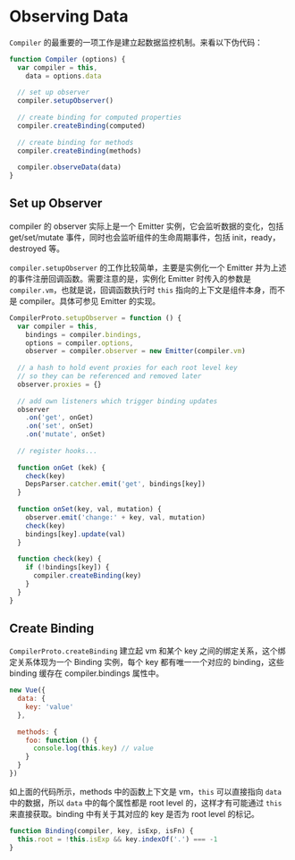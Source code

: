 Observing Data
===

`Compiler` 的最重要的一项工作是建立起数据监控机制。来看以下伪代码：

```javascript
function Compiler (options) {
  var compiler = this,
    data = options.data
  
  // set up observer
  compiler.setupObserver()
  
  // create binding for computed properties
  compiler.createBinding(computed)
  
  // create binding for methods
  compiler.createBinding(methods)
  
  compiler.observeData(data)
}
```

## Set up Observer

compiler 的 observer 实际上是一个 Emitter 实例，它会监听数据的变化，包括 get/set/mutate 事件，同时也会监听组件的生命周期事件，包括 init，ready，destroyed 等。

`compiler.setupObserver` 的工作比较简单，主要是实例化一个 Emitter 并为上述的事件注册回调函数。需要注意的是，实例化 Emitter 时传入的参数是 `compiler.vm`，也就是说，回调函数执行时 `this` 指向的上下文是组件本身，而不是 compiler。具体可参见 Emitter 的实现。

```javascript
CompilerProto.setupObserver = function () {
  var compiler = this,
    bindings = compiler.bindings,
    options = compiler.options,
    observer = compiler.observer = new Emitter(compiler.vm)
    
  // a hash to hold event proxies for each root level key
  // so they can be referenced and removed later
  observer.proxies = {}
  
  // add own listeners which trigger binding updates
  observer
    .on('get', onGet)
    .on('set', onSet)
    .on('mutate', onSet)
    
  // register hooks...
  
  function onGet (kek) {
    check(key)
    DepsParser.catcher.emit('get', bindings[key])
  }
  
  function onSet(key, val, mutation) {
    observer.emit('change:' + key, val, mutation)
    check(key)
    bindings[key].update(val)
  }
  
  function check(key) {
    if (!bindings[key]) {
      compiler.createBinding(key)
    }
  }
}
```

## Create Binding

`CompilerProto.createBinding` 建立起 vm 和某个 key 之间的绑定关系，这个绑定关系体现为一个 Binding 实例，每个 key 都有唯一一个对应的 binding，这些 binding 缓存在 compiler.bindings 属性中。

```javascript
new Vue({
  data: {
    key: 'value'
  },
  
  methods: {
    foo: function () {
      console.log(this.key) // value
    }
  }
})
```

如上面的代码所示，methods 中的函数上下文是 vm，`this` 可以直接指向 `data` 中的数据，所以 `data` 中的每个属性都是 root level 的，这样才有可能通过 `this` 来直接获取。binding 中有关于其对应的 key 是否为 root level 的标记。

```javascript
function Binding(compiler, key, isExp, isFn) {
  this.root = !this.isExp && key.indexOf('.') === -1
}
```
